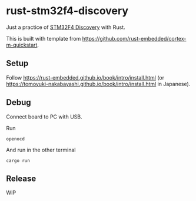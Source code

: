 # rust-stm32f4-discovery

Just a practice of [STM32F4 Discovery](https://www.st.com/ja/evaluation-tools/stm32f4discovery.html) with Rust.

This is built with template from https://github.com/rust-embedded/cortex-m-quickstart.

## Setup

Follow https://rust-embedded.github.io/book/intro/install.html (or https://tomoyuki-nakabayashi.github.io/book/intro/install.html in Japanese).

## Debug

Connect board to PC with USB.

Run

```
openocd
```

And run in the other terminal

```
cargo run
```

## Release

WIP
